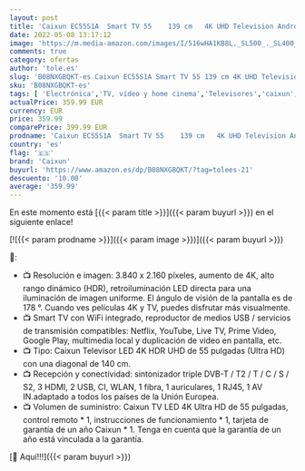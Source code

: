 ```yaml
---
layout: post
title: 'Caixun EC55S1A  Smart TV 55    139 cm   4K UHD Television Android 9.0  HDR10  DAZN  Bluetooth  Youtube  Netflix  Prime Video  Sintonizador Triple  WiFi  Procesador Quad Core'
date: 2022-05-08 13:17:12
image: 'https://m.media-amazon.com/images/I/516wHA1KB8L._SL500_._SL400_.jpg'
comments: true
category: ofertas
author: 'tole.es'
slug: 'B08NXGBQKT-es Caixun EC55S1A Smart TV 55 139 cm 4K UHD Television...'
sku: 'B08NXGBQKT-es'
tags: [ 'Electrónica','TV, vídeo y home cinema','Televisores','caixun','smart','television','tv','🇪🇸', ]
actualPrice: 359.99 EUR
currency: EUR
price: 359.99
comparePrice: 399.99 EUR
prodname: 'Caixun EC55S1A  Smart TV 55    139 cm   4K UHD Television Android 9.0  HDR10  DAZN  Bluetooth  Youtube  Netflix  Prime Video  Sintonizador Triple  WiFi  Procesador Quad Core'
country: 'es'
flag: '🇪🇸'
brand: 'Caixun'
buyurl: 'https://www.amazon.es/dp/B08NXGBQKT/?tag=tolees-21'
descuento: '10.00'
average: '359.99'
---
```


En este momento está [{{< param title >}}]({{< param buyurl >}}) en el siguiente enlace!

[![{{< param prodname >}}]({{< param image >}})]({{< param buyurl >}})

🔎:

- 📺 Resolución e imagen: 3.840 x 2.160 píxeles, aumento de 4K, alto rango dinámico (HDR), retroiluminación LED directa para una iluminación de imagen uniforme. El ángulo de visión de la pantalla es de 178 °. Cuando ves películas 4K y TV, puedes disfrutar más visualmente.
- 📺 Smart TV con WiFi integrado, reproductor de medios USB / servicios de transmisión compatibles: Netflix, YouTube, Live TV, Prime Video, Google Play, multimedia local y duplicación de video en pantalla, etc.
- 📺 Tipo: Caixun Televisor LED 4K HDR UHD de 55 pulgadas (Ultra HD) con una diagonal de 140 cm.
- 📺 Recepción y conectividad: sintonizador triple DVB-T / T2 / T / C / S / S2, 3 HDMI, 2 USB, CI, WLAN, 1 fibra, 1 auriculares, 1 RJ45, 1 AV IN.adaptado a todos los países de la Unión Europea.
- 📺 Volumen de suministro: Caixun TV LED 4K Ultra HD de 55 pulgadas, control remoto * 1, instrucciones de funcionamiento * 1, tarjeta de garantía de un año Caixun * 1. Tenga en cuenta que la garantía de un año está vinculada a la garantía.

[🛒 Aquí!!!]({{< param buyurl >}})
